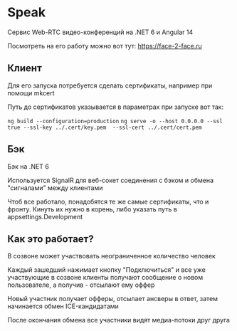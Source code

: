 # Speak

Сервис Web-RTC видео-конференций на .NET 6 и Angular 14 

Посмотреть на его работу можно вот тут: https://face-2-face.ru

## Клиент

Для его запуска потребуется сделать сертификаты, например при помощи mkcert

Путь до сертификатов указывается в параметрах при запуске вот так:
 
`ng build --configuration=production`
`ng serve -o --host 0.0.0.0 --ssl true --ssl-key ../.cert/key.pem  --ssl-cert ../.cert/cert.pem`

## Бэк

Бэк на .NET 6

Используется SignalR для веб-сокет соединения с бэком и обмена "сигналами" между клиентами

Чтоб все работало, понадобятся те же самые сертификаты, что и фронту. Кинуть их нужно в корень, либо указать путь в appsettings.Development

## Как это работает?

В созвоне может участвовать неограниченное количество человек

Каждый зашедший нажимает кнопку "Подключиться" и все уже участвующие в созвоне клиенты получают сообщение о новом пользователе, а получив - отсылают ему оффер

Новый участник получает офферы, отсылает ансверы в ответ, затем начинается обмен ICE-кандидатами

После окончания обмена все участники видят медиа-потоки друг друга
